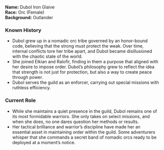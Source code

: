**Name:** Dubol Iron Glaive  
**Race:** Orc (Female)    
**Background:** Outlander

### **Known History**

- Dubol grew up in a nomadic orc tribe governed by an honor-bound code, believing that the strong must protect the weak. Over time, internal conflicts tore her tribe apart, and Dubol became disillusioned with the chaotic state of the world.
- She joined Elkian and Ralofir, finding in them a purpose that aligned with her desire to impose order. Dubol’s philosophy grew to reflect the idea that strength is not just for protection, but also a way to create peace through power.
- Dubol serves the guild as an enforcer, carrying out special missions with ruthless efficiency.

### **Current Role**

- While she maintains a quiet presence in the guild, Dubol remains one of its most formidable warriors. She only takes on select missions, and when she does, no one dares question her methods or results.
- Her tactical brilliance and warrior’s discipline have made her an essential asset in maintaining order within the guild. Some adventurers whisper that she commands a secret band of nomadic orcs ready to be deployed at a moment’s notice.